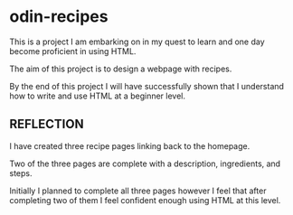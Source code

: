 # odin-recipes

This is a project I am embarking on in my quest to learn and one day become proficient in using HTML.

The aim of this project is to design a webpage with recipes.

By the end of this project I will have successfully shown that I understand how to write and use HTML at a beginner level.

## REFLECTION

I have created three recipe pages linking back to the homepage.

Two of the three pages are complete with a description, ingredients, and steps.

Initially I planned to complete all three pages however I feel that after completing two of them I feel confident enough using HTML at this level.
